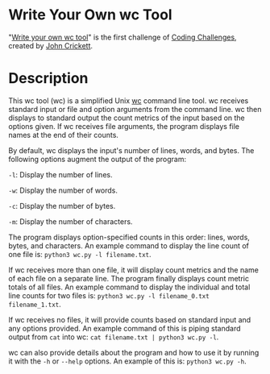 # Write Your Own wc Tool

"[Write your own wc tool](https://codingchallenges.fyi/challenges/challenge-wc)" is the first challenge of [Coding Challenges](https://codingchallenges.fyi/challenges/intro), created by [John Crickett](https://www.linkedin.com/in/johncrickett/).

# Description

This wc tool (wc) is a simplified Unix [wc](https://man7.org/linux/man-pages/man1/wc.1.html) command line tool. wc receives standard input or file and option arguments from the command line. wc then displays to standard output the count metrics of the input based on the options given. If wc receives file arguments, the program displays file names at the end of their counts.

By default, wc displays the input's number of lines, words, and bytes. The following options augment the output of the program:

`-l`: Display the number of lines.

`-w`: Display the number of words.

`-c`: Display the number of bytes.

`-m`: Display the number of characters.

The program displays option-specified counts in this order: lines, words, bytes, and characters. An example command to display the line count of one file is: `python3 wc.py -l filename.txt`.

If wc receives more than one file, it will display count metrics and the name of each file on a separate line. The program finally displays count metric totals of all files. An example command to display the individual and total line counts for two files is: `python3 wc.py -l filename_0.txt filename_1.txt`.

If wc receives no files, it will provide counts based on standard input and any options provided. An example command of this is piping standard output from `cat` into wc: `cat filename.txt | python3 wc.py -l`.

wc can also provide details about the program and how to use it by running it with the `-h` or `--help` options. An example of this is: `python3 wc.py -h`.